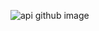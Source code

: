 ![api github image]([https://apilist.fun/images/social/api/github.png](https://repository-images.githubusercontent.com/667782808/259f1e38-e022-4176-8676-4c42ba5fa7ce))
